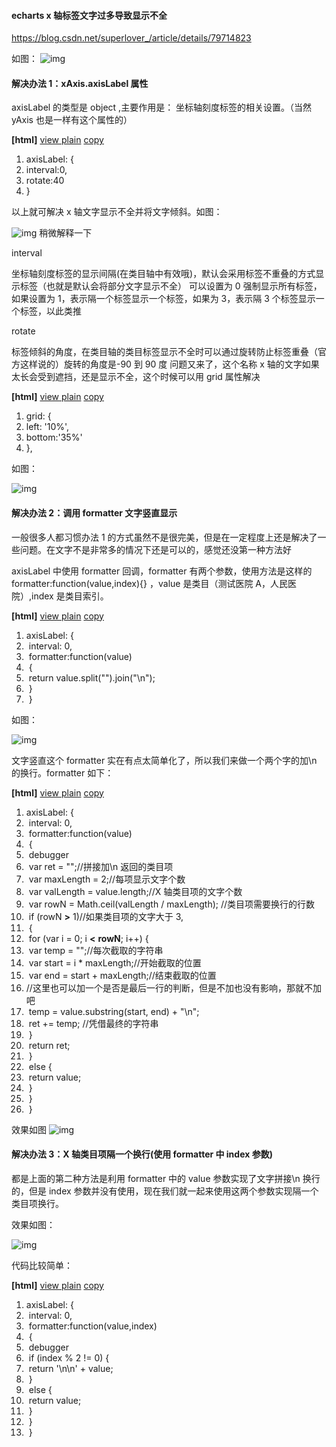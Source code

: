 #### echarts x 轴标签文字过多导致显示不全

https://blog.csdn.net/superlover_/article/details/79714823

如图：
![img](https://img-blog.csdn.net/20170330153938697?watermark/2/text/aHR0cDovL2Jsb2cuY3Nkbi5uZXQva2ViaTAwNw==/font/5a6L5L2T/fontsize/400/fill/I0JBQkFCMA==/dissolve/70/gravity/Center)

#### 解决办法 1：xAxis.axisLabel 属性

axisLabel 的类型是 object ,主要作用是： 坐标轴刻度标签的相关设置。（当然 yAxis 也是一样有这个属性的）

**[html]** [view plain](https://blog.csdn.net/kebi007/article/details/68488694#) [copy](https://blog.csdn.net/kebi007/article/details/68488694#)

1. axisLabel: {
2. interval:0,
3. rotate:40
4. }

以上就可解决 x 轴文字显示不全并将文字倾斜。如图：

![img](https://img-blog.csdn.net/20170330155103733?watermark/2/text/aHR0cDovL2Jsb2cuY3Nkbi5uZXQva2ViaTAwNw==/font/5a6L5L2T/fontsize/400/fill/I0JBQkFCMA==/dissolve/70/gravity/Center)
稍微解释一下

interval

坐标轴刻度标签的显示间隔(在类目轴中有效哦)，默认会采用标签不重叠的方式显示标签（也就是默认会将部分文字显示不全）
可以设置为 0 强制显示所有标签，如果设置为 1，表示隔一个标签显示一个标签，如果为 3，表示隔 3 个标签显示一个标签，以此类推

rotate

标签倾斜的角度，在类目轴的类目标签显示不全时可以通过旋转防止标签重叠（官方这样说的）旋转的角度是-90 到 90 度
问题又来了，这个名称 x 轴的文字如果太长会受到遮挡，还是显示不全，这个时候可以用 grid 属性解决

**[html]** [view plain](https://blog.csdn.net/kebi007/article/details/68488694#) [copy](https://blog.csdn.net/kebi007/article/details/68488694#)

1. grid: {
2. left: '10%',
3. bottom:'35%'
4. },

如图：

![img](https://img-blog.csdn.net/20170330182415737?watermark/2/text/aHR0cDovL2Jsb2cuY3Nkbi5uZXQva2ViaTAwNw==/font/5a6L5L2T/fontsize/400/fill/I0JBQkFCMA==/dissolve/70/gravity/Center)

#### 解决办法 2：调用 formatter 文字竖直显示

一般很多人都习惯办法 1 的方式虽然不是很完美，但是在一定程度上还是解决了一些问题。在文字不是非常多的情况下还是可以的，感觉还没第一种方法好

axisLabel 中使用 formatter 回调，formatter 有两个参数，使用方法是这样的 formatter:function(value,index){} ，value 是类目（测试医院 A，人民医院）,index 是类目索引。

**[html]** [view plain](https://blog.csdn.net/kebi007/article/details/68488694#) [copy](https://blog.csdn.net/kebi007/article/details/68488694#)

1. axisLabel: {
2. ​ interval: 0,
3. ​ formatter:function(value)
4. ​ {
5. ​ return value.split("").join("\n");
6. ​ }
7. ​ }

如图：

![img](https://img-blog.csdn.net/20170330183437313?watermark/2/text/aHR0cDovL2Jsb2cuY3Nkbi5uZXQva2ViaTAwNw==/font/5a6L5L2T/fontsize/400/fill/I0JBQkFCMA==/dissolve/70/gravity/Center)

文字竖直这个 formatter 实在有点太简单化了，所以我们来做一个两个字的加\n 的换行。formatter 如下：

**[html]** [view plain](https://blog.csdn.net/kebi007/article/details/68488694#) [copy](https://blog.csdn.net/kebi007/article/details/68488694#)

1. axisLabel: {
2. ​ interval: 0,
3. ​ formatter:function(value)
4. ​ {
5. ​ debugger
6. ​ var ret = "";//拼接加\n 返回的类目项
7. ​ var maxLength = 2;//每项显示文字个数
8. ​ var valLength = value.length;//X 轴类目项的文字个数
9. ​ var rowN = Math.ceil(valLength / maxLength); //类目项需要换行的行数
10. ​ if (rowN **>** 1)//如果类目项的文字大于 3,
11. ​ {
12. ​ for (var i = 0; i **<** **rowN**; i++) {
13. ​ var temp = "";//每次截取的字符串
14. ​ var start = i \* maxLength;//开始截取的位置
15. ​ var end = start + maxLength;//结束截取的位置
16. ​ //这里也可以加一个是否是最后一行的判断，但是不加也没有影响，那就不加吧
17. ​ temp = value.substring(start, end) + "\n";
18. ​ ret += temp; //凭借最终的字符串
19. ​ }
20. ​ return ret;
21. ​ }
22. ​ else {
23. ​ return value;
24. ​ }
25. ​ }
26. ​ }

效果如图
![img](https://img-blog.csdn.net/20170330190543779?watermark/2/text/aHR0cDovL2Jsb2cuY3Nkbi5uZXQva2ViaTAwNw==/font/5a6L5L2T/fontsize/400/fill/I0JBQkFCMA==/dissolve/70/gravity/Center)

####

####

#### 解决办法 3：X 轴类目项隔一个换行(使用 formatter 中 index 参数)

都是上面的第二种方法是利用 formatter 中的 value 参数实现了文字拼接\n 换行的，但是 index 参数并没有使用，现在我们就一起来使用这两个参数实现隔一个类目项换行。

效果如图：

![img](https://img-blog.csdn.net/20170330193929655?watermark/2/text/aHR0cDovL2Jsb2cuY3Nkbi5uZXQva2ViaTAwNw==/font/5a6L5L2T/fontsize/400/fill/I0JBQkFCMA==/dissolve/70/gravity/Center)

代码比较简单：

**[html]** [view plain](https://blog.csdn.net/kebi007/article/details/68488694#) [copy](https://blog.csdn.net/kebi007/article/details/68488694#)

1. axisLabel: {
2. ​ interval: 0,
3. ​ formatter:function(value,index)
4. ​ {
5. ​ debugger
6. ​ if (index % 2 != 0) {
7. ​ return '\n\n' + value;
8. ​ }
9. ​ else {
10. ​ return value;
11. ​ }
12. ​ }
13. ​ }
